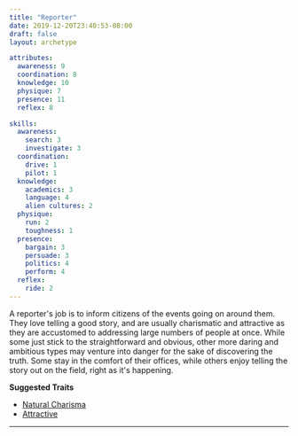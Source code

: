 ```yaml
---
title: "Reporter"
date: 2019-12-20T23:40:53-08:00
draft: false
layout: archetype

attributes:
  awareness: 9
  coordination: 8
  knowledge: 10
  physique: 7
  presence: 11
  reflex: 8

skills:
  awareness:
    search: 3
    investigate: 3
  coordination:
    drive: 1
    pilot: 1
  knowledge:
    academics: 3
    language: 4
    alien cultures: 2
  physique:
    run: 2
    toughness: 1
  presence:
    bargain: 3
    persuade: 3
    politics: 4
    perform: 4
  reflex:
    ride: 2
---
```


A reporter's job is to inform citizens of the events going on around them. They love telling a good story, and are usually charismatic and attractive as they are accustomed to addressing large numbers of people at once. While some just stick to the straightforward and obvious, other more daring and ambitious types may venture into danger for the sake of discovering the truth. Some stay in the comfort of their offices, while others enjoy telling the story out on the field, right as it's happening. 

**Suggested Traits**

- [Natural Charisma](/systems/chargen/traits/natural-charisma)
- [Attractive](/systems/chargen/traits/attractive)
---
